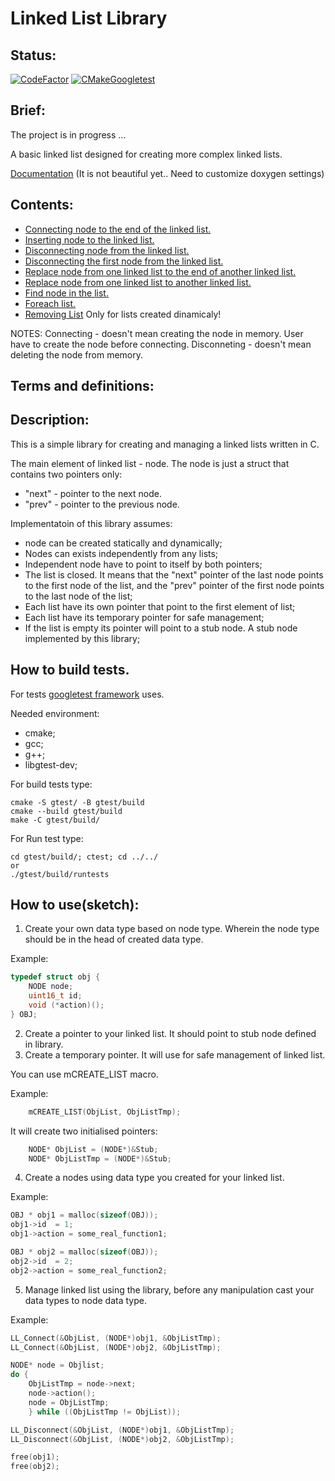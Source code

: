 Linked List Library
============
## Status:
[![CodeFactor](https://www.codefactor.io/repository/github/owlsurf/libll/badge)](https://www.codefactor.io/repository/github/owlsurf/libll)
[![CMakeGoogletest](https://github.com/OwlSurf/LibLL/actions/workflows/cmake.yml/badge.svg)](https://github.com/OwlSurf/LibLL/actions/workflows/cmake.yml)
## Brief:
The project is in progress ...

A basic linked list designed for creating more complex linked lists.

[Documentation](https://owlsurf.github.io/LibLL/) (It is not beautiful yet.. Need to customize doxygen settings)

## Contents:
* [Connecting node to the end of the linked list.](https://owlsurf.github.io/LibLL/LibLL_8c.html#a8274f49f06aa1cf53309da647eb4b06f)
* [Inserting node to the linked list.](https://owlsurf.github.io/LibLL/LibLL_8c.html#a0d58c85ad363abb9b05062ab5e48c1cf)
* [Disconnecting node from the linked list.](https://owlsurf.github.io/LibLL/LibLL_8c.html#a4dace3d699f8e0e8eccc721ef5b64c21)
* [Disconnecting the first node from the linked list.](https://owlsurf.github.io/LibLL/LibLL_8c.html#a6a39a1c6328eb13c0c6166fb13d1e43c)
* [Replace node from one linked list to the end of another linked list.](https://owlsurf.github.io/LibLL/LibLL_8c.html#a87970dc9c75edeeab8ac03eb63452baf)
* [Replace node from one linked list to another linked list.](https://owlsurf.github.io/LibLL/LibLL_8c.html#a84a82de5aa962aa5de7c2239dff19a16)
* [Find node in the list.](https://owlsurf.github.io/LibLL/LibLL_8c.html#ab9dbdec177ff191a766d28a90e2d9ba4)
* [Foreach list.](https://owlsurf.github.io/LibLL/LibLL_8c.html#a22eddbec2ce1ca0eac1d7385558044e6)
* [Removing List](https://owlsurf.github.io/LibLL/LibLL_8c.html#a2659814c359a3f001fdc7701e5515bbb) Only for lists created dinamicaly!

NOTES: 
Connecting - doesn't mean creating the node in memory. User have to create the node before connecting.
Disconneting - doesn't mean deleting the node from memory.

## Terms and definitions:

## Description:
This is a simple library for creating and managing a linked lists written in C.

The main element of linked list - node. The node is just a struct that contains two pointers only:

- "next" - pointer to the next node.
- "prev" - pointer to the previous node.

Implementatoin of this library assumes:
- node can be created statically and dynamically;
- Nodes can exists independently from any lists; 
- Independent node have to point to itself by both pointers;
- The list is closed. It means that the "next" pointer of the last node points to the first node of the list,  and the "prev" pointer of the first node points to the last node of the list;
- Each list have its own pointer that point to the first element of list;
- Each list have its temporary pointer for safe management;
- If the list is empty its pointer will point to a stub node. A stub node implemented by this library; 
## How to build tests.
For tests [googletest framework](https://github.com/google/googletest) uses. 	

Needed environment:
- cmake;
- gcc;
- g++;
- libgtest-dev;

For build tests type:

    cmake -S gtest/ -B gtest/build 
    cmake --build gtest/build
    make -C gtest/build/

For Run test type:

    cd gtest/build/; ctest; cd ../../
    or 
    ./gtest/build/runtests

## How to use(sketch): 
1) Create your own data type based on node type. Wherein the node type should be in the head of created data type.

Example:
```C
typedef struct obj {
    NODE node;         
    uint16_t id;       
    void (*action)();
} OBJ;
```
2) Create a pointer to your linked list. It should point to stub node defined in library.
3) Create a temporary pointer. It will use for safe management of linked list.

You can use mCREATE_LIST macro.

Example: 
```C
    mCREATE_LIST(ObjList, ObjListTmp);
```
It will create two initialised pointers:
```C
   	NODE* ObjList = (NODE*)&Stub;
	NODE* ObjListTmp = (NODE*)&Stub;
```

4) Create a nodes using data type you created for your linked list.

Example: 
```C
OBJ * obj1 = malloc(sizeof(OBJ));
obj1->id  = 1;
obj1->action = some_real_function1;

OBJ * obj2 = malloc(sizeof(OBJ));
obj2->id  = 2;
obj2->action = some_real_function2;
```

5) Manage linked list using the library, before any manipulation cast your data types to node data type.

Example:
```C
LL_Connect(&ObjList, (NODE*)obj1, &ObjListTmp);
LL_Connect(&ObjList, (NODE*)obj2, &ObjListTmp);

NODE* node = Objlist;
do {
	ObjListTmp = node->next;
	node->action();
	node = ObjListTmp;
    } while ((ObjListTmp != ObjList));

LL_Disconnect(&ObjList, (NODE*)obj1, &ObjListTmp);
LL_Disconnect(&ObjList, (NODE*)obj2, &ObjListTmp);

free(obj1);
free(obj2);
```








